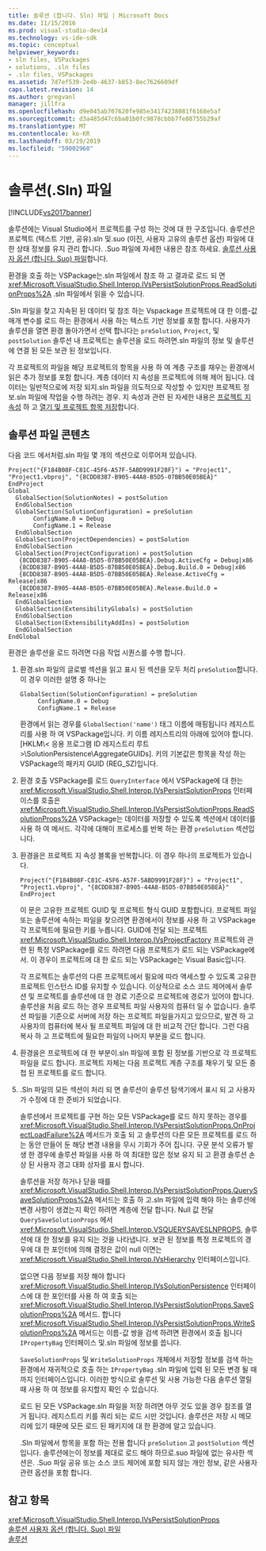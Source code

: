 ```yaml
---
title: 솔루션 (합니다. Sln) 파일 | Microsoft Docs
ms.date: 11/15/2016
ms.prod: visual-studio-dev14
ms.technology: vs-ide-sdk
ms.topic: conceptual
helpviewer_keywords:
- sln files, VSPackages
- solutions, .sln files
- .sln files, VSPackages
ms.assetid: 7d7ef539-2e4b-4637-b853-8ec7626609df
caps.latest.revision: 14
ms.author: gregvanl
manager: jillfra
ms.openlocfilehash: d9e045ab707620fe985e34174238081f6168e5af
ms.sourcegitcommit: d3a485d47c6ba01b0fc9878cbbb7fe88755b29af
ms.translationtype: MT
ms.contentlocale: ko-KR
ms.lasthandoff: 03/19/2019
ms.locfileid: "59002960"
---
```

# <a name="solution-sln-file"></a>솔루션(.Sln) 파일
[!INCLUDE[vs2017banner](../../includes/vs2017banner.md)]

솔루션에는 Visual Studio에서 프로젝트를 구성 하는 것에 대 한 구조입니다. 솔루션은 프로젝트 (텍스트 기반, 공유).sln 및.suo (이진, 사용자 고유의 솔루션 옵션) 파일에 대 한 상태 정보를 유지 관리 합니다. .Suo 파일에 자세한 내용은 참조 하세요. [솔루션 사용자 옵션 (합니다. Suo) 파일](../../extensibility/internals/solution-user-options-dot-suo-file.md)합니다.  
  
 환경을 호출 하는 VSPackage는.sln 파일에서 참조 하 고 결과로 로드 되 면 <xref:Microsoft.VisualStudio.Shell.Interop.IVsPersistSolutionProps.ReadSolutionProps%2A> .sln 파일에서 읽을 수 있습니다.  
  
 .Sln 파일을 찾고 지속된 된 데이터 및 참조 하는 Vspackage 프로젝트에 대 한 이름-값 매개 변수를 로드 하는 환경에서 사용 하는 텍스트 기반 정보를 포함 합니다. 사용자가 솔루션을 열면 환경 돌아가면서 선택 합니다는 `preSolution`, `Project`, 및 `postSolution` 솔루션 내 프로젝트는 솔루션을 로드 하려면.sln 파일의 정보 및 솔루션에 연결 된 모든 보관 된 정보입니다.  
  
 각 프로젝트의 파일을 해당 프로젝트의 항목을 사용 하 여 계층 구조를 채우는 환경에서 읽은 추가 정보를 포함 합니다. 계층 데이터 지 속성을 프로젝트에 의해 제어 됩니다. 데이터는 일반적으로에 저장 되지.sln 파일을 의도적으로 작성할 수 있지만 프로젝트 정보.sln 파일에 작업을 수행 하려는 경우. 지 속성과 관련 된 자세한 내용은 [프로젝트 지 속성](../../extensibility/internals/project-persistence.md) 하 고 [열기 및 프로젝트 항목 저장](../../extensibility/internals/opening-and-saving-project-items.md)합니다.  
  
## <a name="solution-file-contents"></a>솔루션 파일 콘텐츠  
 다음 코드 에서처럼.sln 파일 몇 개의 섹션으로 이루어져 있습니다.  
  
```  
Project("{F184B08F-C81C-45F6-A57F-5ABD9991F28F}") = "Project1", "Project1.vbproj", "{8CDD8387-B905-44A8-B5D5-07BB50E05BEA}"  
EndProject  
Global  
  GlobalSection(SolutionNotes) = postSolution  
  EndGlobalSection  
  GlobalSection(SolutionConfiguration) = preSolution  
       ConfigName.0 = Debug  
       ConfigName.1 = Release  
  EndGlobalSection  
  GlobalSection(ProjectDependencies) = postSolution  
  EndGlobalSection  
  GlobalSection(ProjectConfiguration) = postSolution  
   {8CDD8387-B905-44A8-B5D5-07BB50E05BEA}.Debug.ActiveCfg = Debug|x86  
   {8CDD8387-B905-44A8-B5D5-07BB50E05BEA}.Debug.Build.0 = Debug|x86  
   {8CDD8387-B905-44A8-B5D5-07BB50E05BEA}.Release.ActiveCfg = Release|x86  
   {8CDD8387-B905-44A8-B5D5-07BB50E05BEA}.Release.Build.0 = Release|x86  
  EndGlobalSection  
  GlobalSection(ExtensibilityGlobals) = postSolution  
  EndGlobalSection  
  GlobalSection(ExtensibilityAddIns) = postSolution  
  EndGlobalSection  
EndGlobal  
```  
  
 환경은 솔루션을 로드 하려면 다음 작업 시퀀스를 수행 합니다.  
  
1. 환경.sln 파일의 글로벌 섹션을 읽고 표시 된 섹션을 모두 처리 `preSolution`합니다. 이 경우 이러한 설명 중 하나는  
  
   ```  
   GlobalSection(SolutionConfiguration) = preSolution  
        ConfigName.0 = Debug  
        ConfigName.1 = Release  
   ```  
  
    환경에서 읽는 경우를 `GlobalSection('name')` 태그 이름에 매핑됩니다 레지스트리를 사용 하 여 VSPackage입니다. 키 이름 레지스트리의 아래에 있어야 합니다. [HKLM\\< 응용 프로그램 ID 레지스트리 루트\>\SolutionPersistence\AggregateGUIDs]. 키의 기본값은 항목을 작성 하는 VSPackage의 패키지 GUID (REG_SZ)입니다.  
  
2. 환경 호출 VSPackage를 로드 `QueryInterface` 에서 VSPackage에 대 한는 <xref:Microsoft.VisualStudio.Shell.Interop.IVsPersistSolutionProps> 인터페이스를 호출은 <xref:Microsoft.VisualStudio.Shell.Interop.IVsPersistSolutionProps.ReadSolutionProps%2A> VSPackage는 데이터를 저장할 수 있도록 섹션에서 데이터를 사용 하 여 메서드. 각각에 대해이 프로세스를 반복 하는 환경 `preSolution` 섹션입니다.  
  
3. 환경을은 프로젝트 지 속성 블록을 반복합니다. 이 경우 하나의 프로젝트가 있습니다.  
  
   ```  
   Project("{F184B08F-C81C-45F6-A57F-5ABD9991F28F}") = "Project1",  
   "Project1.vbproj", "{8CDD8387-B905-44A8-B5D5-07BB50E05BEA}"  
   EndProject  
   ```  
  
    이 문은 고유한 프로젝트 GUID 및 프로젝트 형식 GUID 포함합니다. 프로젝트 파일 또는 솔루션에 속하는 파일을 찾으려면 환경에서이 정보를 사용 하 고 VSPackage 각 프로젝트에 필요한 키를 누릅니다. GUID에 전달 되는 프로젝트 <xref:Microsoft.VisualStudio.Shell.Interop.IVsProjectFactory> 프로젝트와 관련 된 특정 VSPackage를 로드 하려면 다음 프로젝트가 로드 되는 VSPackage에서. 이 경우이 프로젝트에 대 한 로드 되는 VSPackage는 Visual Basic입니다.  
  
    각 프로젝트는 솔루션의 다른 프로젝트에서 필요에 따라 액세스할 수 있도록 고유한 프로젝트 인스턴스 ID를 유지할 수 있습니다. 이상적으로 소스 코드 제어에서 솔루션 및 프로젝트를 솔루션에 대 한 경로 기준으로 프로젝트에 경로가 있어야 합니다. 솔루션을 처음 로드 하는 경우 프로젝트 파일 사용자의 컴퓨터 일 수 없습니다. 솔루션 파일을 기준으로 서버에 저장 하는 프로젝트 파일을가지고 있으므로, 발견 하 고 사용자의 컴퓨터에 복사 될 프로젝트 파일에 대 한 비교적 간단 합니다. 그런 다음 복사 하 고 프로젝트에 필요한 파일의 나머지 부분을 로드 합니다.  
  
4. 환경을은 프로젝트에 대 한 부분이.sln 파일에 포함 된 정보를 기반으로 각 프로젝트 파일을 로드 합니다. 프로젝트 자체는 다음 프로젝트 계층 구조를 채우기 및 모든 중첩 된 프로젝트를 로드 합니다.  
  
5. .Sln 파일의 모든 섹션이 처리 되 면 솔루션이 솔루션 탐색기에서 표시 되 고 사용자가 수정에 대 한 준비가 되었습니다.  
  
   솔루션에서 프로젝트를 구현 하는 모든 VSPackage를 로드 하지 못하는 경우를 <xref:Microsoft.VisualStudio.Shell.Interop.IVsPersistSolutionProps.OnProjectLoadFailure%2A> 메서드가 호출 되 고 솔루션의 다른 모든 프로젝트를 로드 하는 동안 만들어 둔 해당 변경 내용을 무시 기회가 주어 집니다. 구문 분석 오류가 발생 한 경우에 솔루션 파일을 사용 하 여 최대한 많은 정보 유지 되 고 환경 솔루션 손상 된 사용자 경고 대화 상자를 표시 합니다.  
  
   솔루션을 저장 하거나 닫을 때를 <xref:Microsoft.VisualStudio.Shell.Interop.IVsPersistSolutionProps.QuerySaveSolutionProps%2A> 메서드는 호출 하 고.sln 파일에 입력 해야 하는 솔루션에 변경 사항이 생겼는지 확인 하려면 계층에 전달 합니다. Null 값 전달 `QuerySaveSolutionProps` 에서 <xref:Microsoft.VisualStudio.Shell.Interop.VSQUERYSAVESLNPROPS>, 솔루션에 대 한 정보를 유지 되는 것을 나타냅니다. 보관 된 정보를 특정 프로젝트의 경우에 대 한 포인터에 의해 결정은 값이 null 이면는 <xref:Microsoft.VisualStudio.Shell.Interop.IVsHierarchy> 인터페이스입니다.  
  
   없으면 다음 정보를 저장 해야 합니다 <xref:Microsoft.VisualStudio.Shell.Interop.IVsSolutionPersistence> 인터페이스에 대 한 포인터를 사용 하 여 호출 되는 <xref:Microsoft.VisualStudio.Shell.Interop.IVsPersistSolutionProps.SaveSolutionProps%2A> 메서드. 합니다 <xref:Microsoft.VisualStudio.Shell.Interop.IVsPersistSolutionProps.WriteSolutionProps%2A> 메서드는 이름-값 쌍을 검색 하려면 환경에서 호출 됩니다 `IPropertyBag` 인터페이스 및.sln 파일에 정보를 씁니다.  
  
   `SaveSolutionProps` 및 `WriteSolutionProps` 개체에서 저장할 정보를 검색 하는 환경에서 재귀적으로 호출 하는 `IPropertyBag` .sln 파일에 입력 된 모든 변경 될 때까지 인터페이스입니다. 이러한 방식으로 솔루션 및 사용 가능한 다음 솔루션 열릴 때 사용 하 여 정보를 유지할지 확인 수 있습니다.  
  
   로드 된 모든 VSPackage.sln 파일을 저장 하려면 아무 것도 있을 경우 참조를 열거 됩니다. 레지스트리 키를 쿼리 되는 로드 시만 것입니다. 솔루션은 저장 시 메모리에 있기 때문에 모든 로드 된 패키지에 대 한 환경에 알고 있습니다.  
  
   .Sln 파일에서 항목을 포함 하는 전용 합니다 `preSolution` 고 `postSolution` 섹션입니다. 솔루션에는이 정보를 제대로 로드 해야 하므로.suo 파일에 없는 유사한 섹션은. .Suo 파일 공유 또는 소스 코드 제어에 포함 되지 않는 개인 정보, 같은 사용자 관련 옵션을 포함 합니다.  
  
## <a name="see-also"></a>참고 항목  
 <xref:Microsoft.VisualStudio.Shell.Interop.IVsPersistSolutionProps>   
 [솔루션 사용자 옵션 (합니다. Suo) 파일](../../extensibility/internals/solution-user-options-dot-suo-file.md)   
 [솔루션](../../extensibility/internals/solutions-overview.md)

